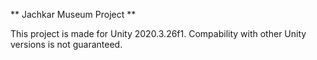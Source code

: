 ** Jachkar Museum Project **

This project is made for Unity 2020.3.26f1. Compability with other Unity versions is not guaranteed.
